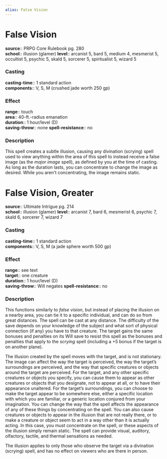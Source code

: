 ```yaml
---
alias: False Vision
---
```


# False Vision 

**source**:: PRPG Core Rulebook pg. 280  
**school**:: illusion (glamer)
**level**:: arcanist 5, bard 5, medium 4, mesmerist 5, occultist 5, psychic 5, skald 5, sorcerer 5, spiritualist 5, wizard 5

### Casting 

**casting-time**:: 1 standard action  
**components**:: V, S, M (crushed jade worth 250 gp)

### Effect 

**range**:: touch  
**area**:: 40-ft.-radius emanation  
**duration**:: 1 hour/level (D)  
**saving-throw**:: none
**spell-resistance**:: no

### Description 

This spell creates a subtle illusion, causing any divination (scrying) spell used to view anything within the area of this spell to instead receive a false image (as the *major image* spell), as defined by you at the time of casting. As long as the duration lasts, you can concentrate to change the image as desired. While you aren't concentrating, the image remains static.

# False Vision, Greater 

**source**:: Ultimate Intrigue pg. 214  
**school**:: illusion (glamer)
**level**:: arcanist 7, bard 6, mesmerist 6, psychic 7, skald 6, sorcerer 7, wizard 7

### Casting 

**casting-time**:: 1 standard action  
**components**:: V, S, M (a jade sphere worth 500 gp)

### Effect 

**range**:: see text  
**target**:: one creature  
**duration**:: 1 hour/level (D)  
**saving-throw**:: Will negates
**spell-resistance**:: no

### Description 

This functions similarly to *false vision*, but instead of placing the illusion on a nearby area, you can tie it to a specific individual, and can do so from great distances. The spell can be cast at any distance. The difficulty of the save depends on your knowledge of the subject and what sort of physical connection (if any) you have to that creature. The target gains the same bonuses and penalties on its Will save to resist this spell as the bonuses and penalties that apply to the *scrying* spell (including a +5 bonus if the target is on another plane).  
  
The illusion created by the spell moves with the target, and is not stationary. The image can affect the way the target is perceived, the way the target’s surroundings are perceived, and the way that specific creatures or objects around the target are perceived. For the target, and any other specific creatures or objects you specify, you can cause them to appear as other creatures or objects that you designate, not to appear at all, or to have their appearance unaltered. For the target’s surroundings, you can choose to make the target appear to be somewhere else, either a specific location with which you are familiar, or a generic location conjured from your imagination. You can change the way that the spell affects the appearance of any of these things by concentrating on the spell. You can also cause creatures or objects to appear in the illusion that are not really there, or to make a creature or object seem to act in a way other than it is actually acting. In this case, you must concentrate on the spell, or these aspects of the illusion simply remain static. The spell can provide visual, auditory, olfactory, tactile, and thermal sensations as needed.  
  
The illusion applies to only those who observe the target via a divination (scrying) spell, and has no effect on viewers who are there in person.
